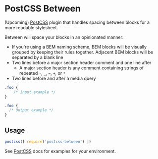 # PostCSS Between

(Upcoming) [PostCSS] plugin that handles spacing between blocks for a more readable stylesheet.

Between will space your blocks in an opinionated manner:

- If you're using a BEM naming scheme, BEM blocks will be visually grouped by keeping their rules together. Adjacent BEM blocks will be separated by a blank line
- Two lines before a major section header comment and one line after
  - A major section header is any comment containing strings of repeated `-`, `_`, `=`, `+`, or `*`
- Two lines before and after a media query

[PostCSS]: https://github.com/postcss/postcss

```css
.foo {
    /* Input example */
}
```

```css
.foo {
  /* Output example */
}
```

## Usage

```js
postcss([ require('postcss-between') ])
```

See [PostCSS] docs for examples for your environment.
